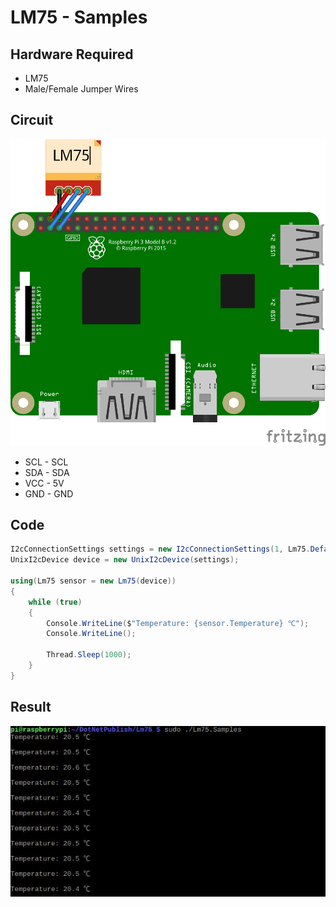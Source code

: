 # LM75 - Samples

## Hardware Required
* LM75
* Male/Female Jumper Wires

## Circuit
![](LM75_circuit_bb.png)

* SCL - SCL
* SDA - SDA
* VCC - 5V
* GND - GND

## Code
```C#
I2cConnectionSettings settings = new I2cConnectionSettings(1, Lm75.DefaultI2cAddress);
UnixI2cDevice device = new UnixI2cDevice(settings);

using(Lm75 sensor = new Lm75(device))
{
    while (true)
    {
        Console.WriteLine($"Temperature: {sensor.Temperature} ℃");
        Console.WriteLine();

        Thread.Sleep(1000);
    }
}
```

## Result
![](RunningResult.jpg)
